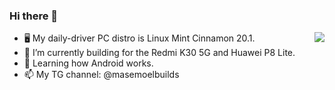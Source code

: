 ### Hi there 👋

[<img align="right" src="https://github-readme-stats.vercel.app/api?username=masemoel&theme=calm&count_private=true&hide_border=true">](#)

- 🖥 My daily-driver PC distro is Linux Mint Cinnamon 20.1.
- 🔭 I’m currently building for the Redmi K30 5G and Huawei P8 Lite.
- 🌱 Learning how Android works.
- 📫 My TG channel: @masemoelbuilds

